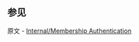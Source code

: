 ## 参见

原文 - [Internal/Membership Authentication]( https://docs.mongodb.com/manual/core/security-internal-authentication/ )

